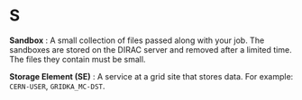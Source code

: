 # S

**Sandbox**
: A small collection of files passed along with your job. The sandboxes are stored on the DIRAC server and removed after a limited time. The files they contain must be small.

**Storage Element (SE)**
: A service at a grid site that stores data. For example: `CERN-USER`, `GRIDKA_MC-DST`.
